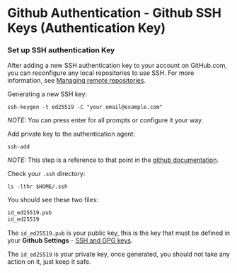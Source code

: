 # Github Authentication - Github SSH Keys (Authentication Key)

### Set up SSH authentication Key

After adding a new SSH authentication key to your account on GitHub.com, you can reconfigure any local repositories to use SSH. For more information, see [Managing remote repositories](https://docs.github.com/en/get-started/getting-started-with-git/managing-remote-repositories#switching-remote-urls-from-https-to-ssh).

Generating a new SSH key:
```shell
ssh-keygen -t ed25519 -C "your_email@example.com"
```
*NOTE:* You can press enter for all prompts or configure it your way.

Add private key to the authentication agent:
```shell
ssh-add
```
*NOTE:* This step is a reference to that point in the [github documentation](https://docs.github.com/en/authentication/connecting-to-github-with-ssh/generating-a-new-ssh-key-and-adding-it-to-the-ssh-agent#adding-your-ssh-key-to-the-ssh-agent).

Check your `.ssh` directory:
```shell
ls -lthr $HOME/.ssh
```

You should see these two files:
```txt
id_ed25519.pub
id_ed25519
```

The `id_ed25519.pub` is your public key, this is the key that must be defined in your **Github Settings** - [SSH and GPG keys](https://github.com/settings/keys).

The `id_ed25519` is your private key, once generated, you should not take any action on it, just keep it safe.



